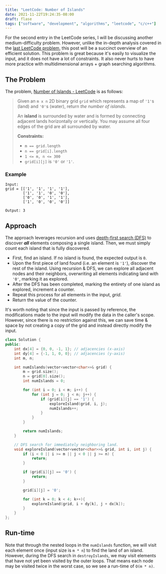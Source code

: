 ```yaml
---
title: "LeetCode: Number of Islands"
date: 2021-11-22T19:24:35-08:00
draft: flase
tags: ["software", "development", "algorithms", "leetcode", "c/c++"]
---
```


For the second entry in the LeetCode series, I will be discussing another medium-difficulty problem. However, unlike the in-depth analysis covered in the [last LeetCode problem](/2021/11/leetcode-set-matrix-zeroes-part-1/), this post will be a succinct overview of an efficient solution. This problem is great because it's easily to visualize the input, and it does not have a lot of constraints. It also never hurts to have more practice with multidimensional arrays + graph searching algorithms.

## The Problem
The problem, [Number of Islands - LeetCode](https://leetcode.com/problems/number-of-islands/) is as follows:

>Given an `m x n` 2D binary grid `grid` which represents a map of `'1'`s (land) and `'0'`s (water), return _the number of islands_.
>
>An **island** is surrounded by water and is formed by connecting adjacent lands horizontally or vertically. You may assume all four edges of the grid are all surrounded by water.
>
>**Constraints:**
>-   `m == grid.length`
>-   `n == grid[i].length`
>-   `1 <= m, n <= 300`
>-   `grid[i][j]` is `'0'` or `'1'`.

### Example
```
Input: 
grid = [['1', '1', '1', '1'],
        ['1', '1', '0', '0'],
        ['0', '0', '1', '1'],
        ['1', '0', '0', '0']]

Output: 3
```

## Approach
The approach leverages recursion and uses [depth-first search (DFS)](https://www.hackerearth.com/practice/algorithms/graphs/depth-first-search/tutorial/) to discover ***all*** elements composing a single island. Then, we must simply count each island that is fully discovered.
- First, find an island. If no island is found, the expected output is `0`.
- Upon the first piece of land found (i.e. an element is `'1'`), discover the rest of the island. Using recursion & DFS, we can explore all adjacent nodes and their neighbors, overwriting all elements indicating land with `'0'`, marking it as explored.
- After the DFS has been completed, marking the entirety of one island as explored, increment a counter.
- Repeat this process for all elements in the input, *grid*.
- Return the value of the counter.

It's worth noting that since the input is passed by reference, the modifications made to the input will modify the data in the caller's scope. However, since there is no restriction against this, we can save time & space by not creating a copy of the grid and instead directly modify the input.

```c++
class Solution {
public:
    int dx[4] = {0, 0, -1, 1}; // adjacencies (x-axis)
    int dy[4] = {-1, 1, 0, 0}; // adjacencies (y-axis)
    int m, n;

    int numIslands(vector<vector<char>>& grid) {
        m = grid.size();
        n = grid[0].size();
        int numIslands = 0;

        for (int i = 0; i < m; i++) {
            for (int j = 0; j < n; j++) {
                if (grid[i][j] == '1') {
                    exploreIsland(grid, i, j);
                    numIslands++;
                }
            }
        }

        return numIslands;
    }

    // DFS search for immediately neighboring land.
    void exploreIsland(vector<vector<char>>& grid, int i, int j) {        
        if (i < 0 || i >= m || j < 0 || j >= n) {
            return;
        }

        if (grid[i][j] == '0') {
            return;
        }

        grid[i][j] = '0';

        for (int k = 0; k < 4; k++){
            exploreIsland(grid, i + dy[k], j + dx[k]);
        }
    }
};
```

## Run-time
Note that through the nested loops in the `numIslands` function, we will visit each element once (input size is `m * n`) to find the land of an island. However, during the DFS search in `destroyIslands`, we may visit elements that have not yet been visited by the outer loops. That means each node may be visited twice in the worst case, so we see a run-time of `O(m * n)`.